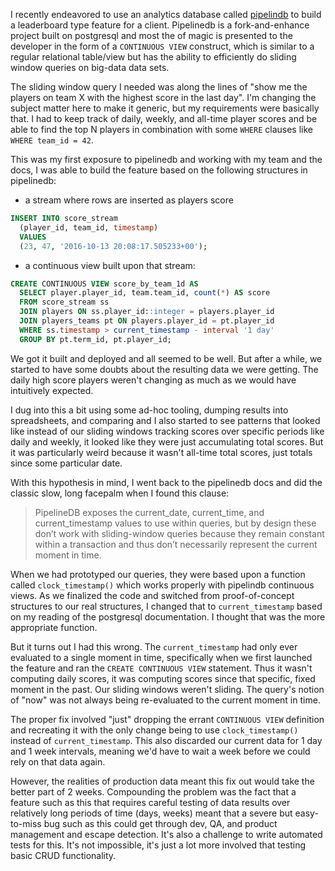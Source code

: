 I recently endeavored to use an analytics database called [pipelindb](https://www.pipelinedb.com/) to build a leaderboard type feature for a client. Pipelinedb is a fork-and-enhance project built on postgresql and most the of magic is presented to the developer in the form of a `CONTINUOUS VIEW` construct, which is similar to a regular relational table/view but has the ability to efficiently do sliding window queries on big-data data sets.

The sliding window query I needed was along the lines of "show me the players on team X with the highest score in the last day". I'm changing the subject matter here to make it generic, but my requirements were basically that. I had to keep track of daily, weekly, and all-time player scores and be able to find the top N players in combination with some `WHERE` clauses like `WHERE team_id = 42`.

This was my first exposure to pipelinedb and working with my team and the docs, I was able to build the feature based on the following structures in pipelinedb:

- a stream where rows are inserted as players score

```sql
INSERT INTO score_stream
  (player_id, team_id, timestamp)
  VALUES
  (23, 47, '2016-10-13 20:08:17.505233+00');
```

- a continuous view built upon that stream:

```sql
CREATE CONTINUOUS VIEW score_by_team_1d AS
  SELECT player.player_id, team.team_id, count(*) AS score
  FROM score_stream ss
  JOIN players ON ss.player_id::integer = players.player_id
  JOIN players_teams pt ON players.player_id = pt.player_id
  WHERE ss.timestamp > current_timestamp - interval '1 day'
  GROUP BY pt.term_id, pt.player_id;
```

We got it built and deployed and all seemed to be well. But after a while, we started to have some doubts about the resulting data we were getting. The daily high score players weren't changing as much as we would have intuitively expected.

I dug into this a bit using some ad-hoc tooling, dumping results into spreadsheets, and comparing and I also started to see patterns that looked like instead of our sliding windows tracking scores over specific periods like daily and weekly, it looked like they were just accumulating total scores. But it was particularly weird because it wasn't all-time total scores, just totals since some particular date.

With this hypothesis in mind, I went back to the pipelinedb docs and did the classic slow, long facepalm when I found this clause:


>PipelineDB exposes the current_date, current_time, and current_timestamp values to use within queries, but by design these don’t work with sliding-window queries because they remain constant within a transaction and thus don’t necessarily represent the current moment in time.

When we had prototyped our queries, they were based upon a function called `clock_timestamp()` which works properly with pipelindb continuous views. As we finalized the code and switched from proof-of-concept structures to our real structures, I changed that to `current_timestamp` based on my reading of the postgresql documentation. I thought that was the more appropriate function.

But it turns out I had this wrong. The `current_timestamp` had only ever evaluated to a single moment in time, specifically when we first launched the feature and ran the `CREATE CONTINUOUS VIEW` statement. Thus it wasn't computing daily scores, it was computing scores since that specific, fixed moment in the past. Our sliding windows weren't sliding. The query's notion of "now" was not always being re-evaluated to the current moment in time.

The proper fix involved "just" dropping the errant `CONTINUOUS VIEW` definition and recreating it with the only change being to use `clock_timestamp()` instead of `current_timestamp`. This also discarded our current data for 1 day and 1 week intervals, meaning we'd have to wait a week before we could rely on that data again.

However, the realities of production data meant this fix out would take the better part of 2 weeks. Compounding the problem was the fact that a feature such as this that requires careful testing of data results over relatively long periods of time (days, weeks) meant that a severe but easy-to-miss bug such as this could get through dev, QA, and product management and escape detection. It's also a challenge to write automated tests for this. It's not impossible, it's just a lot more involved that testing basic CRUD functionality.
